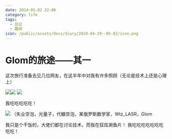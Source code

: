 ```yaml
---
date: 2024-05-02 22:00
category: life
tags:
  - 日记
  - 趣闻
icon: /public/assets/docs/diary/2024-04-29--05-02/icon.png
---
```

# Glom的旅途——其一

这次旅行准备去见几位网友，在这半年中对我有许多照顾（无论是技术上还是心理上）

![](/public/assets/docs/diary/2024-04-29--05-02/icon.png)![](/public/assets/docs/diary/2024-04-29--05-02/tsmc.png)
![](/public/assets/docs/diary/2024-04-29--05-02/we.png)

我吃吃吃吃吃！

![](/public/assets/docs/diary/2024-04-29--05-02/eat.png)
（失业空泡，光量子，代糖空泡，某俄罗斯数学家，Wtz_LASR，Glom

我只是个干饭的，大佬们都在讨论技术，而我在狂炫涮鱼片！
我吃吃吃吃吃吃吃吃吃！